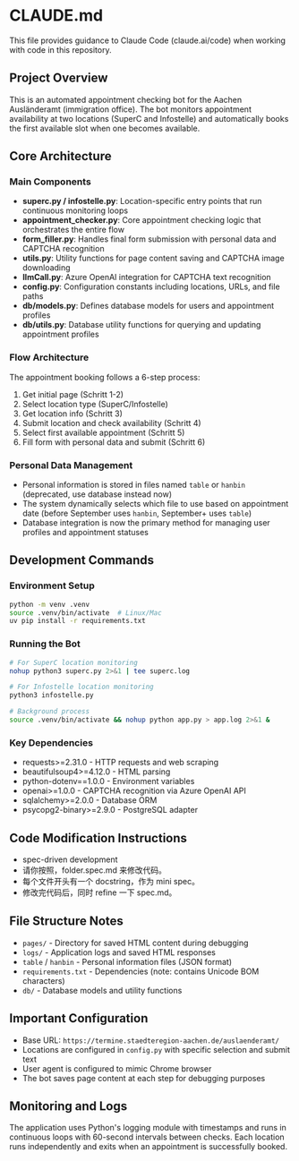 # CLAUDE.md

This file provides guidance to Claude Code (claude.ai/code) when working with code in this repository.

## Project Overview

This is an automated appointment checking bot for the Aachen Ausländeramt (immigration office). The bot monitors appointment availability at two locations (SuperC and Infostelle) and automatically books the first available slot when one becomes available.

## Core Architecture

### Main Components

- **superc.py / infostelle.py**: Location-specific entry points that run continuous monitoring loops
- **appointment_checker.py**: Core appointment checking logic that orchestrates the entire flow
- **form_filler.py**: Handles final form submission with personal data and CAPTCHA recognition
- **utils.py**: Utility functions for page content saving and CAPTCHA image downloading
- **llmCall.py**: Azure OpenAI integration for CAPTCHA text recognition
- **config.py**: Configuration constants including locations, URLs, and file paths
- **db/models.py**: Defines database models for users and appointment profiles
- **db/utils.py**: Database utility functions for querying and updating appointment profiles

### Flow Architecture

The appointment booking follows a 6-step process:
1. Get initial page (Schritt 1-2)
2. Select location type (SuperC/Infostelle)
3. Get location info (Schritt 3)
4. Submit location and check availability (Schritt 4)
5. Select first available appointment (Schritt 5)
6. Fill form with personal data and submit (Schritt 6)

### Personal Data Management

- Personal information is stored in files named `table` or `hanbin` (deprecated, use database instead now)
- The system dynamically selects which file to use based on appointment date (before September uses `hanbin`, September+ uses `table`)
- Database integration is now the primary method for managing user profiles and appointment statuses

## Development Commands

### Environment Setup
```bash
python -m venv .venv
source .venv/bin/activate  # Linux/Mac
uv pip install -r requirements.txt
```

### Running the Bot
```bash
# For SuperC location monitoring
nohup python3 superc.py 2>&1 | tee superc.log

# For Infostelle location monitoring  
python3 infostelle.py

# Background process
source .venv/bin/activate && nohup python app.py > app.log 2>&1 &
```

### Key Dependencies
- requests>=2.31.0 - HTTP requests and web scraping
- beautifulsoup4>=4.12.0 - HTML parsing
- python-dotenv==1.0.0 - Environment variables
- openai>=1.0.0 - CAPTCHA recognition via Azure OpenAI API
- sqlalchemy>=2.0.0 - Database ORM
- psycopg2-binary>=2.9.0 - PostgreSQL adapter

## Code Modification Instructions
- spec-driven development
- 请你按照，folder.spec.md 来修改代码。
- 每个文件开头有一个 docstring，作为 mini spec。
- 修改完代码后，同时 refine 一下 spec.md。

## File Structure Notes

- `pages/` - Directory for saved HTML content during debugging
- `logs/` - Application logs and saved HTML responses
- `table` / `hanbin` - Personal information files (JSON format)
- `requirements.txt` - Dependencies (note: contains Unicode BOM characters)
- `db/` - Database models and utility functions

## Important Configuration

- Base URL: `https://termine.staedteregion-aachen.de/auslaenderamt/`
- Locations are configured in `config.py` with specific selection and submit text
- User agent is configured to mimic Chrome browser
- The bot saves page content at each step for debugging purposes

## Monitoring and Logs

The application uses Python's logging module with timestamps and runs in continuous loops with 60-second intervals between checks. Each location runs independently and exits when an appointment is successfully booked.